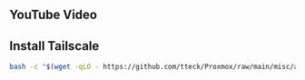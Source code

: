 ## YouTube Video

## Install Tailscale

```bash
bash -c "$(wget -qLO - https://github.com/tteck/Proxmox/raw/main/misc/add-tailscale-lxc.sh)" -s [LXC-ID]
```

